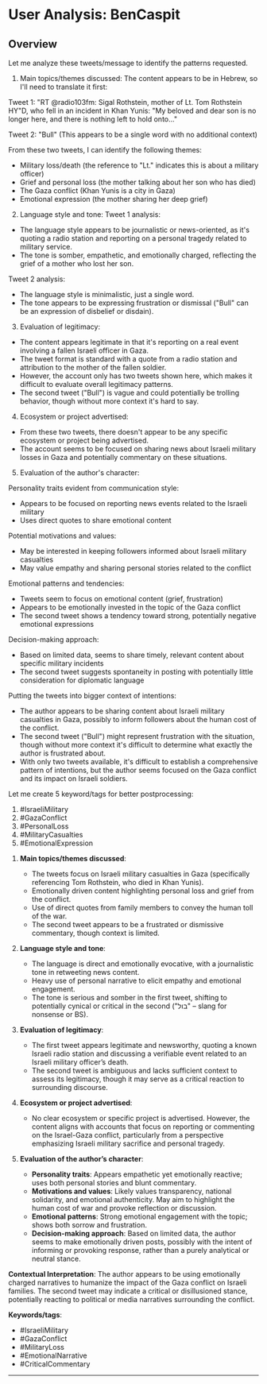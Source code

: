 # User Analysis: BenCaspit

## Overview

<think>
Let me analyze these tweets/message to identify the patterns requested.

1. Main topics/themes discussed:
The content appears to be in Hebrew, so I'll need to translate it first:

Tweet 1: "RT @radio103fm: Sigal Rothstein, mother of Lt. Tom Rothstein HY"D, who fell in an incident in Khan Yunis: \"My beloved and dear son is no longer here, and there is nothing left to hold onto..."

Tweet 2: "Bull" (This appears to be a single word with no additional context)

From these two tweets, I can identify the following themes:
- Military loss/death (the reference to "Lt." indicates this is about a military officer)
- Grief and personal loss (the mother talking about her son who has died)
- The Gaza conflict (Khan Yunis is a city in Gaza)
- Emotional expression (the mother sharing her deep grief)

2. Language style and tone:
Tweet 1 analysis:
- The language style appears to be journalistic or news-oriented, as it's quoting a radio station and reporting on a personal tragedy related to military service.
- The tone is somber, empathetic, and emotionally charged, reflecting the grief of a mother who lost her son.

Tweet 2 analysis:
- The language style is minimalistic, just a single word.
- The tone appears to be expressing frustration or dismissal ("Bull" can be an expression of disbelief or disdain).

3. Evaluation of legitimacy:
- The content appears legitimate in that it's reporting on a real event involving a fallen Israeli officer in Gaza.
- The tweet format is standard with a quote from a radio station and attribution to the mother of the fallen soldier.
- However, the account only has two tweets shown here, which makes it difficult to evaluate overall legitimacy patterns.
- The second tweet ("Bull") is vague and could potentially be trolling behavior, though without more context it's hard to say.

4. Ecosystem or project advertised:
- From these two tweets, there doesn't appear to be any specific ecosystem or project being advertised.
- The account seems to be focused on sharing news about Israeli military losses in Gaza and potentially commentary on these situations.

5. Evaluation of the author's character:

Personality traits evident from communication style:
- Appears to be focused on reporting news events related to the Israeli military
- Uses direct quotes to share emotional content

Potential motivations and values:
- May be interested in keeping followers informed about Israeli military casualties
- May value empathy and sharing personal stories related to the conflict

Emotional patterns and tendencies:
- Tweets seem to focus on emotional content (grief, frustration)
- Appears to be emotionally invested in the topic of the Gaza conflict
- The second tweet shows a tendency toward strong, potentially negative emotional expressions

Decision-making approach:
- Based on limited data, seems to share timely, relevant content about specific military incidents
- The second tweet suggests spontaneity in posting with potentially little consideration for diplomatic language

Putting the tweets into bigger context of intentions:
- The author appears to be sharing content about Israeli military casualties in Gaza, possibly to inform followers about the human cost of the conflict.
- The second tweet ("Bull") might represent frustration with the situation, though without more context it's difficult to determine what exactly the author is frustrated about.
- With only two tweets available, it's difficult to establish a comprehensive pattern of intentions, but the author seems focused on the Gaza conflict and its impact on Israeli soldiers.

Let me create 5 keyword/tags for better postprocessing:
1. #IsraeliMilitary
2. #GazaConflict
3. #PersonalLoss
4. #MilitaryCasualties
5. #EmotionalExpression
</think>

1. **Main topics/themes discussed**:
   - The tweets focus on Israeli military casualties in Gaza (specifically referencing Tom Rothstein, who died in Khan Yunis).
   - Emotionally driven content highlighting personal loss and grief from the conflict.
   - Use of direct quotes from family members to convey the human toll of the war.
   - The second tweet appears to be a frustrated or dismissive commentary, though context is limited.

2. **Language style and tone**:
   - The language is direct and emotionally evocative, with a journalistic tone in retweeting news content.
   - Heavy use of personal narrative to elicit empathy and emotional engagement.
   - The tone is serious and somber in the first tweet, shifting to potentially cynical or critical in the second ("בול" – slang for nonsense or BS).

3. **Evaluation of legitimacy**:
   - The first tweet appears legitimate and newsworthy, quoting a known Israeli radio station and discussing a verifiable event related to an Israeli military officer’s death.
   - The second tweet is ambiguous and lacks sufficient context to assess its legitimacy, though it may serve as a critical reaction to surrounding discourse.

4. **Ecosystem or project advertised**:
   - No clear ecosystem or specific project is advertised. However, the content aligns with accounts that focus on reporting or commenting on the Israel-Gaza conflict, particularly from a perspective emphasizing Israeli military sacrifice and personal tragedy.

5. **Evaluation of the author’s character**:
   - **Personality traits**: Appears empathetic yet emotionally reactive; uses both personal stories and blunt commentary.
   - **Motivations and values**: Likely values transparency, national solidarity, and emotional authenticity. May aim to highlight the human cost of war and provoke reflection or discussion.
   - **Emotional patterns**: Strong emotional engagement with the topic; shows both sorrow and frustration.
   - **Decision-making approach**: Based on limited data, the author seems to make emotionally driven posts, possibly with the intent of informing or provoking response, rather than a purely analytical or neutral stance.

**Contextual Interpretation**:
   The author appears to be using emotionally charged narratives to humanize the impact of the Gaza conflict on Israeli families. The second tweet may indicate a critical or disillusioned stance, potentially reacting to political or media narratives surrounding the conflict.

**Keywords/tags**:
- #IsraeliMilitary
- #GazaConflict
- #MilitaryLoss
- #EmotionalNarrative
- #CriticalCommentary
---
